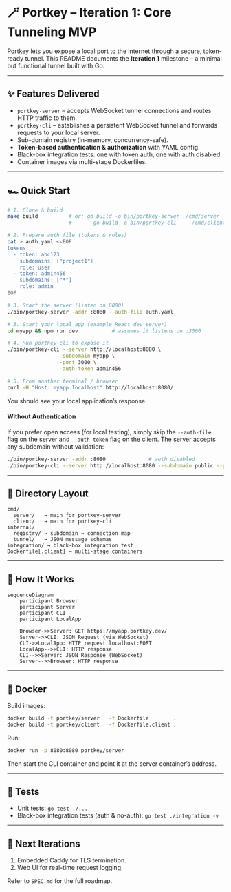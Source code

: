 # 🪄 Portkey – Iteration 1: Core Tunneling MVP

Portkey lets you expose a local port to the internet through a secure, token-ready tunnel.
This README documents the **Iteration 1** milestone – a minimal but functional tunnel built with Go.

---

## ✨ Features Delivered

- `portkey-server` – accepts WebSocket tunnel connections and routes HTTP traffic to them.
- `portkey-cli` – establishes a persistent WebSocket tunnel and forwards requests to your local server.
- Sub-domain registry (in-memory, concurrency-safe).
- **Token-based authentication & authorization** with YAML config.
- Black-box integration tests: one with token auth, one with auth disabled.
- Container images via multi-stage Dockerfiles.

---

## 🏎️ Quick Start

```bash
# 1. Clone & build
make build          # or: go build -o bin/portkey-server ./cmd/server
                    #       go build -o bin/portkey-cli    ./cmd/client

# 2. Prepare auth file (tokens & roles)
cat > auth.yaml <<EOF
tokens:
  - token: abc123
    subdomains: ["project1"]
    role: user
  - token: admin456
    subdomains: ["*"]
    role: admin
EOF

# 3. Start the server (listen on 8080)
./bin/portkey-server -addr :8080 --auth-file auth.yaml

# 3. Start your local app (example React dev server)
cd myapp && npm run dev           # assumes it listens on :3000

# 4. Run portkey-cli to expose it
./bin/portkey-cli --server http://localhost:8080 \
                --subdomain myapp \
                --port 3000 \
                --auth-token admin456

# 5. From another terminal / browser
curl -H "Host: myapp.localhost" http://localhost:8080/
```

You should see your local application’s response.

#### Without Authentication

If you prefer open access (for local testing), simply skip the `--auth-file` flag on the server and `--auth-token` flag on the client. The server accepts any subdomain without validation:

```bash
./bin/portkey-server -addr :8080              # auth disabled
./bin/portkey-cli --server http://localhost:8080 --subdomain public --port 3000
```

---

## 🧩 Directory Layout

```
cmd/
  server/   → main for portkey-server
  client/   → main for portkey-cli
internal/
  registry/ → subdomain → connection map
  tunnel/   → JSON message schemas
integration/ → black-box integration test
Dockerfile[.client] → multi-stage containers
```

---

## 🔌 How It Works

```mermaid
sequenceDiagram
    participant Browser
    participant Server
    participant CLI
    participant LocalApp

    Browser->>Server: GET https://myapp.portkey.dev/
    Server->>CLI: JSON Request (via WebSocket)
    CLI->>LocalApp: HTTP request localhost:PORT
    LocalApp-->>CLI: HTTP response
    CLI-->>Server: JSON Response (WebSocket)
    Server-->>Browser: HTTP response
```

---

## 🐳 Docker

Build images:

```bash
docker build -t portkey/server   -f Dockerfile        .
docker build -t portkey/client   -f Dockerfile.client .
```

Run:

```bash
docker run -p 8080:8080 portkey/server
```

Then start the CLI container and point it at the server container’s address.

---

## 🧪 Tests

- Unit tests: `go test ./...`
- Black-box integration tests (auth & no-auth): `go test ./integration -v`

---

## 🚧 Next Iterations

1. Embedded Caddy for TLS termination.
2. Web UI for real-time request logging.

Refer to `SPEC.md` for the full roadmap.
